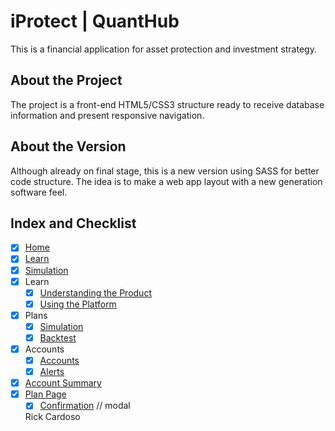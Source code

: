 # iProtect | QuantHub
This is a financial application for asset protection and investment strategy.

## About the Project
The project is a front-end HTML5/CSS3 structure ready to receive database information and present responsive navigation.

## About the Version
Although already on final stage, this is a new version using SASS for better code structure. The idea is to make a web app layout with a new generation software feel.

## Index and Checklist
- [x] [Home](https://rickcardoso.github.io/iprotect/01_001_Homepage.html)
- [x] [Learn](https://rickcardoso.github.io/iprotect/02_002_Learn.html)
- [x] [Simulation](https://rickcardoso.github.io/iprotect/03_001_Simulation.html)
- [x] Learn
  - [x] [Understanding the Product](https://rickcardoso.github.io/iprotect/03_002_UnderstandingProd.html)
  - [x] [Using the Platform](https://rickcardoso.github.io/iprotect/04_003_UsingPlatform.html)
- [x] Plans
  - [x] [Simulation](https://rickcardoso.github.io/iprotect/05_002_Simulation.html)
  - [x] [Backtest](https://rickcardoso.github.io/iprotect/06_001_Backtest.html)
- [x] Accounts
  - [x] [Accounts](https://rickcardoso.github.io/iprotect/07_002_Accounts.html)
  - [x] [Alerts](https://rickcardoso.github.io/iprotect/08_002_Alerts.html)
- [x] [Account Summary](https://rickcardoso.github.io/iprotect/09_003_AccountSummary.html)
- [x] [Plan Page](https://rickcardoso.github.io/iprotect/10_003_PlanPage.html)
  - [x] [Confirmation](https://rickcardoso.github.io/iprotect/11_002_ConfirmChanges.html) // modal
  
  Rick Cardoso
